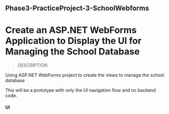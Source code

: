 ## Phase3-PracticeProject-3-SchoolWebforms
# Create an ASP.NET WebForms Application to Display the UI for Managing the School Database
> DESCRIPTION

Using ASP.NET WebForms project to create the views to manage the school database

This will be a prototype with only the UI navigation flow and no backend code.

#### UI


